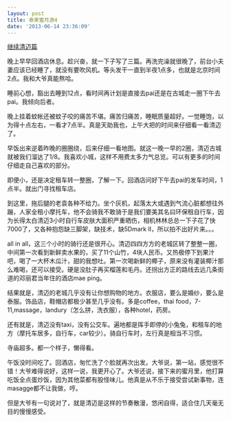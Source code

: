 ```yaml
---
layout: post
title: 泰柬蜜月游4
date: '2013-06-14 23:36:09'
---
```



<span style="text-decoration: underline;">继续清迈篇</span>

晚上早早回酒店休息。趁兴奋，就一下子写了三篇。再洗完澡就很晚了，前台小夫妻应该已经睡了，就没有要吹风机。等头发干一直到半夜1点多，也就是北京时间2点。我和大爷真能熬哈。

睡前心想，豁出去睡到12点，看时间再计划是直接去pai还是在古城走一圈下午去pai。我倾向后者。

晚上挂着蚊帐还被蚊子咬的痛苦不堪。痛苦归痛苦，睡眠质量超好。一觉睡饱，以为得十点左右，一看才7点半。真是天助我也，上午大把的时间来仔细看一看清迈了。

早饭出来逆着昨晚的圈圈绕，后来仔细一看地图。就这一晚一早的2圈，清迈古城就被我们溜达了1/8。我喜欢小城，这样不用费太多力气总览。可以有更多的时间仔细走自己喜欢的部分。

即便小，还是决定租车转一整圈，了解一下。回酒店问好下午去pai的发车时间，1点半。就出门寻找租车店。

到这里，拖后腿的老袁各种不给力。坐个灰机，起落太大或遇到气流心脏都想往外蹦，人家全租小摩托车，他不会骑我不敢骑于是我们要美其名曰环保租自行车，因为长得太白清迈3小时自行车皮肤大面积严重晒伤，相机林林总总一下子花了快7000了，又各种抱怨缺三脚架，缺技术，缺5Dmark II，所以拍不出好片来。。。

all in all，这三个小时的骑行还是很开心。清迈四四方方的老城区转了整整一圈，中间第一次看到新鲜卖水果的，买了11个山竹，4块人民币。又热极停下到果汁吧，喝了一大杯木瓜汁，甜的我想吐。第一次喝新鲜的椰子，原来没有灌装椰汁那么难喝，还可以接受。硬是没肚子再买榴莲和毛丹。还拐出方正的路线去远几条街道的邓丽君当年住的酒店mae ping。

结果就是，清迈的老城几乎没有让你想购物的地方。衣服店，要么是婚纱，要么是泰服。饰品店，鞋帽店都极少甚至几乎没有。多是coffee，thai food，7-11,massage，landury（怎么拼，洗衣服），各种hotel，药房。

还有就是，清迈没有taxi，没有公交车。遍地都是挥手即停的小兔兔，和租车的地方（摩托车居多，自行车，car较少）。骑自行车时，左行真是相当不习惯。

寺庙超多。都一个样子，懒得看。

午饭没时间吃了。回酒店，匆忙洗了个脸就再次出发。大爷说，第一站，感觉很不错！大爷难得说好，这样一说，我更开心了。大爷还说，接下来的蜜月里，他打算吃饭全点蛋炒饭，因为其他菜都有股怪味儿。他真是从不乐于接受尝试新事物，连masagge都不让我做，哼。

但是大爷有一句说对了，就是清迈是这样的节奏散漫，悠闲自得，适合住几天毫无目的慢慢感受。

 


